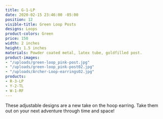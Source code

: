 ```yaml
---
title: G-1-LP
date: 2020-02-15 23:46:00 -05:00
position: 12
visible-title: Green Loop Posts
designs: Loops
product-colors: Green
price: 150
width: 2 inches
height: 1.5 inches
materials: Powder coated metal, latex tube, goldfilled post.
product-images:
- "/uploads/green-loop_pink-post.jpg"
- "/uploads/green-loop_pink-post02.jpg"
- "/uploads/Archer-Loop-earrings02.jpg"
products:
- R-3-LP
- Y-2-TL
- W-1-RF
---
```


These adjustable designs are a new take on the hoop earring. Take them out on your next adventure through time and space!